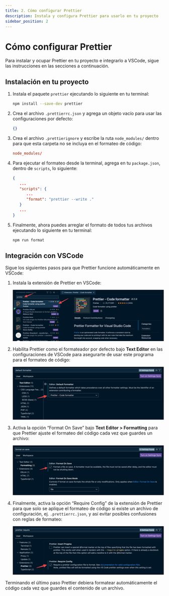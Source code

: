 ```yaml
---
title: 2. Cómo configurar Prettier
description: Instala y configura Prettier para usarlo en tu proyecto
sidebar_position: 2
---
```


# Cómo configurar Prettier

Para instalar y ocupar Prettier en tu proyecto e integrarlo a VSCode, sigue las
instrucciones en las secciones a continuación.

## Instalación en tu proyecto

1. Instala el paquete `prettier` ejecutando lo siguiente en tu terminal:

   ```bash npm2yarn
   npm install --save-dev prettier
   ```

2. Crea el archivo `.prettierrc.json` y agrega un objeto vacío para usar las
   configuraciones por defecto:

   ```json title=".prettierrc.json"
   {}
   ```

3. Crea el archivo `.prettierignore` y escribe la ruta `node_modules/` dentro
   para que esta carpeta no se incluya en el formateo de código:

   ```rc title=".prettierignore"
   node_modules/
   ```

4. Para ejecutar el formateo desde la terminal, agrega en tu `package.json`,
   dentro de `scripts`, lo siguiente:

   ```json title="package.json"
   {
      ...
      "scripts": {
         ...
         "format": "prettier --write ."
      }
      ...
   }
   ```

5. Finalmente, ahora puedes arreglar el formato de todos tus archivos ejecutando
   lo siguiente en tu terminal:

   ```bash npm2yarn
   npm run format
   ```

## Integración con VSCode

Sigue los siguientes pasos para que Prettier funcione automáticamente en VSCode:

1. Instala la extensión de Prettier en VSCode:

   ![Captura de pantalla de la extensión de Prettier en VSCode](./prettier_extension.png "Busca e instala la extensión Prettier")

2. Habilita Prettier como el formateador por defecto bajo **Text Editor** en las
   configuraciones de VSCode para asegurarte de usar este programa para el
   formateo de código:

   ![Captura de pantalla de formateador por defecto habilitado](./default_formatter.png "Habilita Prettier como formateador")

3. Activa la opción “Format On Save” bajo **Text Editor > Formatting** para que
   Prettier ajuste el formateo del código cada vez que guardes un archivo:

   ![Captura de pantalla de la opción Format On Save habilitada](./format_on_save.png "Activa la opción Format On Save")

4. Finalmente, activa la opción “Require Config” de la extensión de Prettier
   para que solo se aplique el formateo de código si existe un archivo de
   configuración, ej. `.prettierrc.json`, y así evitar posibles confusiones con
   reglas de formateo:

   ![Captura de pantalla de opción Require Config activada](./require_config.png "Activa la opción Require Config")

Terminando el último paso Prettier debiera formatear automáticamente el código
cada vez que guardes el contenido de un archivo.
